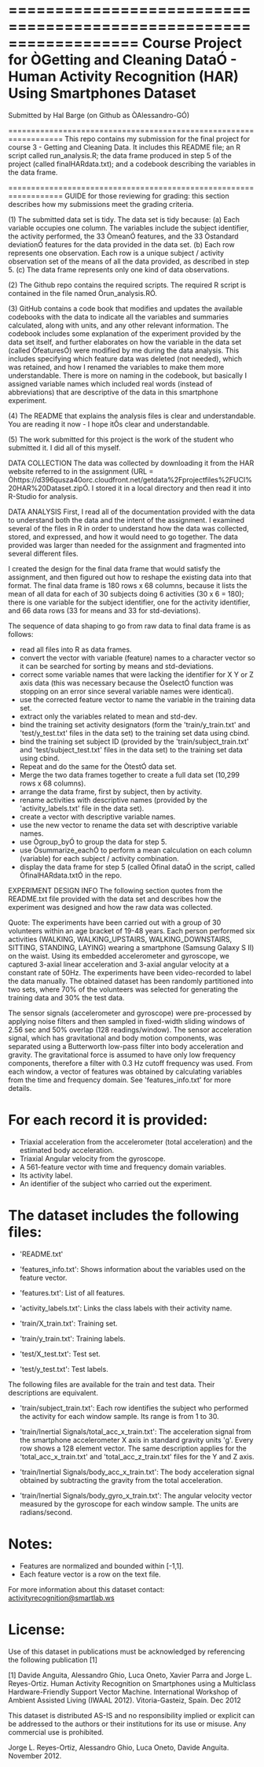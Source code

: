 ==================================================================
Course Project for ÒGetting and Cleaning DataÓ - 
Human Activity Recognition (HAR) Using Smartphones Dataset
==================================================================
Submitted by Hal Barge 
(on Github as ÒAlessandro-GÓ)

==================================================================
This repo contains my submission for the final project for course 3 - Getting and Cleaning Data.
It includes this README file; an R script called run_analysis.R; the data frame produced in step 5 of the project (called finalHARdata.txt); and a codebook describing the variables in the data frame. 

==================================================================
GUIDE for those reviewing for grading: this section describes how my submissions meet the grading criteria.

(1) The submitted data set is tidy.
The data set is tidy because:
(a) Each variable occupies one column. The variables include the subject identifier, the activity performed, the 33 ÒmeanÓ features, and the 33 Òstandard deviationÓ features for the data provided in the data set.
(b) Each row represents one observation. Each row is a unique subject / activity observation set of the means of all the data provided, as described in step 5. 
(c) The data frame represents only one kind of data observations.

(2) The Github repo contains the required scripts.
The required R script is contained in the file named Òrun_analysis.RÓ.  

(3) GitHub contains a code book that modifies and updates the available codebooks with the data to indicate all the variables and summaries calculated, along with units, and any other relevant information.
The codebook includes some explanation of the experiment provided by the data set itself, and further elaborates on how the variable in the data set (called ÒfeaturesÓ) were modified by me during the data analysis. This includes specifying which feature data was deleted (not needed), which was retained, and how I renamed the variables to make them more understandable. There is more on naming in the codebook, but basically I assigned variable names which included real words (instead of abbreviations) that are descriptive of the data in this smartphone experiment.

(4) The README that explains the analysis files is clear and understandable.
You are reading it now - I hope itÕs clear and understandable. 

(5) The work submitted for this project is the work of the student who submitted it.
I did all of this myself.

DATA COLLECTION
The data was collected by downloading it from the HAR website referred to in the assignment (URL = 
Òhttps://d396qusza40orc.cloudfront.net/getdata%2Fprojectfiles%2FUCI%20HAR%20Dataset.zipÓ.
I stored it in a local directory and then read it into R-Studio for analysis.

DATA ANALYSIS
First, I read all of the documentation provided with the data to understand both the data and the intent of the assignment. I examined several of the files in R in order to understand how the data was collected, stored, and expressed, and how it would need to go together. The data provided was larger than needed for the assignment and fragmented into several different files.  

I created the design for the final data frame that would satisfy the assignment, and then figured out how to reshape the existing data into that format. The final data frame is 180 rows x 68 columns, because it lists the mean of all data for each of 30 subjects doing 6 activities (30 x 6 = 180); there is one variable for the subject identifier, one for the activity identifier, and 66 data rows (33 for means and 33 for std-deviations). 

The sequence of data shaping to go from raw data to final data frame is as follows:
* read all files into R as data frames.
* convert the vector with variable (feature) names to a character vector so it can be searched for sorting by means and std-deviations.
* correct some variable names that were lacking the identifier for X Y or Z axis data (this was necessary because the ÒselectÓ function was stopping on an error since several variable names were identical).
* use the corrected feature vector to name the variable in the training data set.
* extract only the variables related to mean and std-dev.
* bind the training set activity designators (form the 'train/y_train.txt' and 'test/y_test.txt' files in the data set) to the training set data using cbind.
* bind the training set subject ID (provided by the 'train/subject_train.txt' and 'test/subject_test.txt' files in the data set) to the training set data using cbind.
* Repeat and do the same for the ÒtestÓ data set.
* Merge the two data frames together to create a full data set (10,299 rows x 68 columns).
* arrange the data frame, first by subject, then by activity.
* rename activities with descriptive names (provided by the 'activity_labels.txt' file in the data set).
* create a vector with descriptive variable names.
* use the new vector to rename the data set with descriptive variable names. 
* use Ògroup_byÓ to group the data for step 5.
* use Òsummarize_eachÓ to perform a mean calculation on each column (variable) for each subject / activity combination.
* display the data frame for step 5 (called Òfinal dataÓ in the script, called ÒfinalHARdata.txtÓ in the repo.


EXPERIMENT DESIGN INFO
The following section quotes from the README.txt file provided with the data set and describes how the experiment was designed and how the raw data was collected.


Quote:
The experiments have been carried out with a group of 30 volunteers within an age bracket of 19-48 years. Each person performed six activities (WALKING, WALKING_UPSTAIRS, WALKING_DOWNSTAIRS, SITTING, STANDING, LAYING) wearing a smartphone (Samsung Galaxy S II) on the waist. Using its embedded accelerometer and gyroscope, we captured 3-axial linear acceleration and 3-axial angular velocity at a constant rate of 50Hz. The experiments have been video-recorded to label the data manually. The obtained dataset has been randomly partitioned into two sets, where 70% of the volunteers was selected for generating the training data and 30% the test data. 

The sensor signals (accelerometer and gyroscope) were pre-processed by applying noise filters and then sampled in fixed-width sliding windows of 2.56 sec and 50% overlap (128 readings/window). The sensor acceleration signal, which has gravitational and body motion components, was separated using a Butterworth low-pass filter into body acceleration and gravity. The gravitational force is assumed to have only low frequency components, therefore a filter with 0.3 Hz cutoff frequency was used. From each window, a vector of features was obtained by calculating variables from the time and frequency domain. See 'features_info.txt' for more details. 

For each record it is provided:
======================================

- Triaxial acceleration from the accelerometer (total acceleration) and the estimated body acceleration.
- Triaxial Angular velocity from the gyroscope. 
- A 561-feature vector with time and frequency domain variables. 
- Its activity label. 
- An identifier of the subject who carried out the experiment.

The dataset includes the following files:
=========================================

- 'README.txt'

- 'features_info.txt': Shows information about the variables used on the feature vector.

- 'features.txt': List of all features.

- 'activity_labels.txt': Links the class labels with their activity name.

- 'train/X_train.txt': Training set.

- 'train/y_train.txt': Training labels.

- 'test/X_test.txt': Test set.

- 'test/y_test.txt': Test labels.

The following files are available for the train and test data. Their descriptions are equivalent. 

- 'train/subject_train.txt': Each row identifies the subject who performed the activity for each window sample. Its range is from 1 to 30. 

- 'train/Inertial Signals/total_acc_x_train.txt': The acceleration signal from the smartphone accelerometer X axis in standard gravity units 'g'. Every row shows a 128 element vector. The same description applies for the 'total_acc_x_train.txt' and 'total_acc_z_train.txt' files for the Y and Z axis. 

- 'train/Inertial Signals/body_acc_x_train.txt': The body acceleration signal obtained by subtracting the gravity from the total acceleration. 

- 'train/Inertial Signals/body_gyro_x_train.txt': The angular velocity vector measured by the gyroscope for each window sample. The units are radians/second. 

Notes: 
======
- Features are normalized and bounded within [-1,1].
- Each feature vector is a row on the text file.

For more information about this dataset contact: activityrecognition@smartlab.ws

License:
========
Use of this dataset in publications must be acknowledged by referencing the following publication [1] 

[1] Davide Anguita, Alessandro Ghio, Luca Oneto, Xavier Parra and Jorge L. Reyes-Ortiz. Human Activity Recognition on Smartphones using a Multiclass Hardware-Friendly Support Vector Machine. International Workshop of Ambient Assisted Living (IWAAL 2012). Vitoria-Gasteiz, Spain. Dec 2012

This dataset is distributed AS-IS and no responsibility implied or explicit can be addressed to the authors or their institutions for its use or misuse. Any commercial use is prohibited.

Jorge L. Reyes-Ortiz, Alessandro Ghio, Luca Oneto, Davide Anguita. November 2012.
